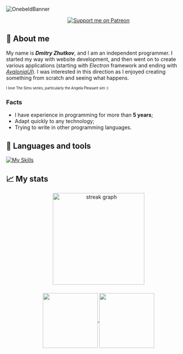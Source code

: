 ![OnebeldBanner](https://github.com/Onebeld/Onebeld/assets/44552715/69f8a7c5-c221-45ef-8efb-2ce0e6cfea2c)

<div id="badges" align="center">
  <a href="https://patreon.com/Onebeld"><img src="https://img.shields.io/endpoint.svg?url=https%3A%2F%2Fshieldsio-patreon.vercel.app%2Fapi%3Fusername%3DOnebeld%26type%3Dpatrons&style=for-the-badge" alt="Support me on Patreon" /></a>
</div>

<div id="badges_1" align="center">
  <img src="https://komarev.com/ghpvc/?username=onebeld&style=flat-square&color=blue" align="center" alt=""/>
</div>

## 👦 About me
My name is **_Dmitry Zhutkov_**, and I am an independent programmer. I started my way with website development, and then went on to create various applications (starting with _Electron_ framework and ending with _[AvaloniaUI](https://github.com/AvaloniaUI/Avalonia)_). I was interested in this direction as I enjoyed creating something from scratch and seeing what happens.

<sub><sup>I love The Sims series, particularly the Angela Pleasant sim :)</sup></sub>

### Facts
- I have experience in programming for more than **5 years**;
- Adapt quickly to any technology;
- Trying to write in other programming languages.

## 🔧 Languages and tools
[![My Skills](https://skillicons.dev/icons?i=cs,html,css,js,rust,java,postgres,idea)](https://skillicons.dev)

## 📈 My stats

<div align="center">
  <a href="https://github.com/anuraghazra/github-readme-stats">
    <img height="250" align="center" src="https://streak-stats.demolab.com?user=Onebeld&theme=dark&border_radius=8" height="220" alt="streak graph" />
  </a>
</div>

###

<div align="center">
  <a href="https://github.com/anuraghazra/github-readme-stats">
    <img height="150" align="center" src="https://github-readme-stats.vercel.app/api?username=onebeld&show_icons=true&theme=dark" />
  </a>
  <a href="https://github.com/anuraghazra/convoychat">
    <img height="150" align="center" src="https://github-readme-stats.vercel.app/api/top-langs/?username=onebeld&theme=dark&layout=compact" />
  </a>
</div>

<!--
**Onebeld/Onebeld** is a ✨ _special_ ✨ repository because its `README.md` (this file) appears on your GitHub profile.

Here are some ideas to get you started:

- 🔭 I’m currently working on ...
- 🌱 I’m currently learning ...
- 👯 I’m looking to collaborate on ...
- 🤔 I’m looking for help with ...
- 💬 Ask me about ...
- 📫 How to reach me: ...
- 😄 Pronouns: ...
- ⚡ Fun fact: ...
-->
